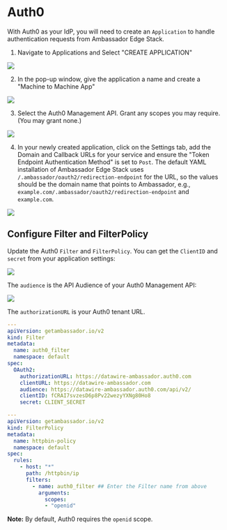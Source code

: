 # Auth0

With Auth0 as your IdP, you will need to create an `Application` to handle authentication requests from Ambassador Edge Stack.

1. Navigate to Applications and Select "CREATE APPLICATION"

  ![](../../../doc-images/create-application.png)

2. In the pop-up window, give the application a name and create a "Machine to Machine App"

  ![](../../../doc-images/machine-machine.png)

3. Select the Auth0 Management API. Grant any scopes you may require. (You may grant none.) 

  ![](../../../doc-images/scopes.png)
  
4. In your newly created application, click on the Settings tab, add the Domain and Callback URLs for your service and ensure the "Token Endpoint Authentication Method" is set to `Post`. The default YAML installation of Ambassador Edge Stack uses `/.ambassador/oauth2/redirection-endpoint` for the URL, so the values should be the domain name that points to Ambassador, e.g., `example.com/.ambassador/oauth2/redirection-endpoint` and `example.com`.



  ![](../../../doc-images/Auth0_none.png)

## Configure Filter and FilterPolicy


Update the Auth0 `Filter` and `FilterPolicy`. You can get the `ClientID` and `secret` from your application settings:


   ![](../../../doc-images/Auth0_secret.png)

   The `audience` is the API Audience of your Auth0 Management API:

   ![](../../../doc-images/Auth0_audience.png)

   The `authorizationURL` is your Auth0 tenant URL.

   ```yaml
   ---
   apiVersion: getambassador.io/v2
   kind: Filter
   metadata:
     name: auth0_filter
     namespace: default
   spec:
     OAuth2:
       authorizationURL: https://datawire-ambassador.auth0.com
       clientURL: https://datawire-ambassador.com
       audience: https://datawire-ambassador.auth0.com/api/v2/
       clientID: fCRAI7svzesD6p8Pv22wezyYXNg80Ho8
       secret: CLIENT_SECRET
   ```

   ```yaml
   ---
   apiVersion: getambassador.io/v2
   kind: FilterPolicy
   metadata:
     name: httpbin-policy
     namespace: default
   spec:
     rules:
       - host: "*"
         path: /httpbin/ip
         filters:
           - name: auth0_filter ## Enter the Filter name from above
             arguments:
               scopes:
               - "openid"
   ```

  **Note:** By default, Auth0 requires the `openid` scope. 


